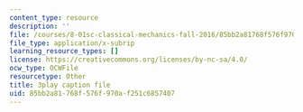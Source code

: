 ```yaml
---
content_type: resource
description: ''
file: /courses/8-01sc-classical-mechanics-fall-2016/85bb2a81768f576f970af251c6857407_u_LAfG5uIpY.vtt
file_type: application/x-subrip
learning_resource_types: []
license: https://creativecommons.org/licenses/by-nc-sa/4.0/
ocw_type: OCWFile
resourcetype: Other
title: 3play caption file
uid: 85bb2a81-768f-576f-970a-f251c6857407
---
```

